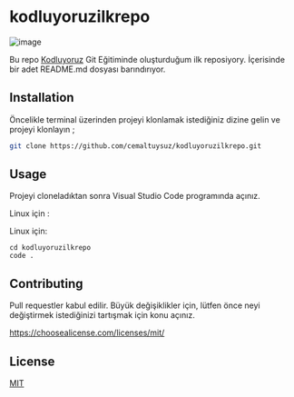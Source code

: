 # kodluyoruzilkrepo


![image](https://user-images.githubusercontent.com/79871380/129892230-18e1e700-b6ad-48d1-8d23-0923d04fe71e.png)

Bu repo [Kodluyoruz](kodluyoruz.org) Git Eğitiminde oluşturduğum ilk reposiyory. İçerisinde bir adet README.md dosyası barındırıyor.

## Installation

Öncelikle terminal üzerinden projeyi klonlamak istediğiniz dizine gelin ve projeyi klonlayın ;
```bash
git clone https://github.com/cemaltuysuz/kodluyoruzilkrepo.git
```


## Usage

Projeyi cloneladıktan sonra Visual Studio Code programında açınız.

Linux için : 

Linux için:
```linux
cd kodluyoruzilkrepo
code .
```
    
## Contributing

Pull requestler kabul edilir. Büyük değişiklikler için, lütfen önce neyi değiştirmek istediğinizi tartışmak için konu açınız.

https://choosealicense.com/licenses/mit/

## License
[MIT](https://choosealicense.com/licenses/mit/)



    
